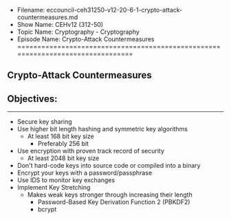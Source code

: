 - Filename: eccouncil-ceh31250-v12-20-6-1-crypto-attack-countermeasures.md
- Show Name: CEHv12 (312-50)
- Topic Name: Cryptography - Cryptography
- Episode Name: Crypto-Attack Countermeasures
================================================================================


Crypto-Attack Countermeasures
--------------------------------------------------------------------------------

Objectives:
--------------------------------------------------------------------------------

--------------------------------------------------------------------------------


+ Secure key sharing
+ Use higher bit length hashing and symmetric key algorithms
  - At least 168 bit key size
    + Preferably 256 bit
+ Use encryption with proven track record of security
  - At least 2048 bit key size
+ Don't hard-code keys into source code or compiled into a binary
+ Encrypt your keys with a password/passphrase
+ Use IDS to monitor key exchanges
+ Implement Key Stretching
  - Makes weak keys stronger through increasing their length
    + Password-Based Key Derivation Function 2 (PBKDF2)
    + bcrypt

